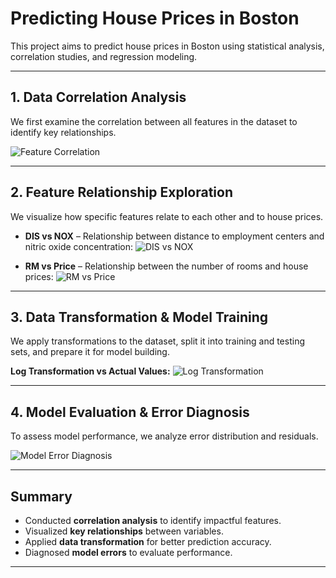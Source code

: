 
# Predicting House Prices in Boston

This project aims to predict house prices in Boston using statistical analysis, correlation studies, and regression modeling.

---

## 1. Data Correlation Analysis

We first examine the correlation between all features in the dataset to identify key relationships.

![Feature Correlation](https://github.com/user-attachments/assets/212b23ae-5e5c-4074-8de4-c3e824d1d5dd)

---

## 2. Feature Relationship Exploration

We visualize how specific features relate to each other and to house prices.

* **DIS vs NOX** – Relationship between distance to employment centers and nitric oxide concentration:
  ![DIS vs NOX](https://github.com/user-attachments/assets/821c8680-619a-4a00-9f24-4318ea18ada2)

* **RM vs Price** – Relationship between the number of rooms and house prices:
  ![RM vs Price](https://github.com/user-attachments/assets/5ab484f3-90a3-4f50-93da-f7240abfc3ea)

---

## 3. Data Transformation & Model Training

We apply transformations to the dataset, split it into training and testing sets, and prepare it for model building.

**Log Transformation vs Actual Values:**
![Log Transformation](https://github.com/user-attachments/assets/55751457-cf7c-4616-89f1-f52f2a01c3d1)

---

## 4. Model Evaluation & Error Diagnosis

To assess model performance, we analyze error distribution and residuals.

![Model Error Diagnosis](https://github.com/user-attachments/assets/334c8b0e-90c8-4c62-9cef-10b2106e7dac)

---

## Summary

* Conducted **correlation analysis** to identify impactful features.
* Visualized **key relationships** between variables.
* Applied **data transformation** for better prediction accuracy.
* Diagnosed **model errors** to evaluate performance.

---

